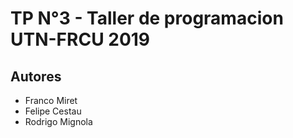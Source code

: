 # TP N°3 - Taller de programacion UTN-FRCU 2019

## Autores

- Franco Miret
- Felipe Cestau
- Rodrigo Mignola
